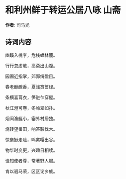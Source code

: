 # 和利州鲜于转运公居八咏 山斋

**作者**: 司马光

## 诗词内容

幽蹊入桃李，危栈蟠林麓。

行行忽虚敞，高斋出山腹。

园圃近指掌，郊郭纷盈目。

春老酴醿香，夏浅筼筜绿。

条横喜罥衣，笋迸乍穿屋。

秋江澄可卷，冬岭翠如扑。

烟间渔艇小，塞外村居独。

烧转望畬田，响答聆伐木。

惊麏挺走险，鸣禽嘤出谷。

物华时变更，兴趣日相续。

谁知使者尊，常著野人服。

肯以驷马荣，区区诧乡族。

